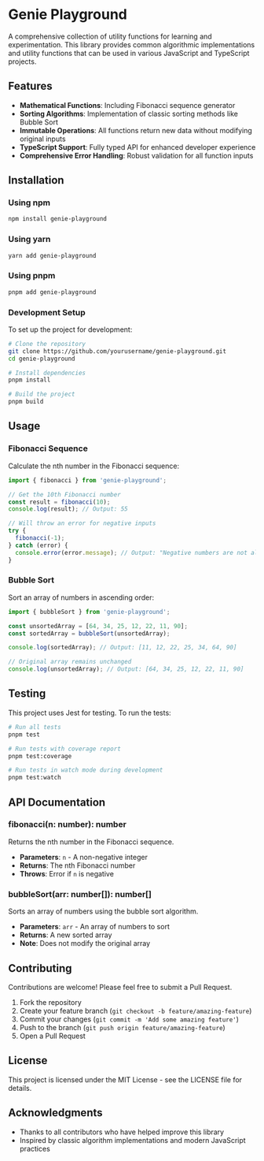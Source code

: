 # Genie Playground

A comprehensive collection of utility functions for learning and experimentation. This library provides common algorithmic implementations and utility functions that can be used in various JavaScript and TypeScript projects.

## Features

- **Mathematical Functions**: Including Fibonacci sequence generator
- **Sorting Algorithms**: Implementation of classic sorting methods like Bubble Sort
- **Immutable Operations**: All functions return new data without modifying original inputs
- **TypeScript Support**: Fully typed API for enhanced developer experience
- **Comprehensive Error Handling**: Robust validation for all function inputs

## Installation

### Using npm

```bash
npm install genie-playground
```

### Using yarn

```bash
yarn add genie-playground
```

### Using pnpm

```bash
pnpm add genie-playground
```

### Development Setup

To set up the project for development:

```bash
# Clone the repository
git clone https://github.com/yourusername/genie-playground.git
cd genie-playground

# Install dependencies
pnpm install

# Build the project
pnpm build
```

## Usage

### Fibonacci Sequence

Calculate the nth number in the Fibonacci sequence:

```typescript
import { fibonacci } from 'genie-playground';

// Get the 10th Fibonacci number
const result = fibonacci(10);
console.log(result); // Output: 55

// Will throw an error for negative inputs
try {
  fibonacci(-1);
} catch (error) {
  console.error(error.message); // Output: "Negative numbers are not allowed"
}
```

### Bubble Sort

Sort an array of numbers in ascending order:

```typescript
import { bubbleSort } from 'genie-playground';

const unsortedArray = [64, 34, 25, 12, 22, 11, 90];
const sortedArray = bubbleSort(unsortedArray);

console.log(sortedArray); // Output: [11, 12, 22, 25, 34, 64, 90]

// Original array remains unchanged
console.log(unsortedArray); // Output: [64, 34, 25, 12, 22, 11, 90]
```

## Testing

This project uses Jest for testing. To run the tests:

```bash
# Run all tests
pnpm test

# Run tests with coverage report
pnpm test:coverage

# Run tests in watch mode during development
pnpm test:watch
```

## API Documentation

### fibonacci(n: number): number

Returns the nth number in the Fibonacci sequence.

- **Parameters**: `n` - A non-negative integer
- **Returns**: The nth Fibonacci number
- **Throws**: Error if `n` is negative

### bubbleSort(arr: number[]): number[]

Sorts an array of numbers using the bubble sort algorithm.

- **Parameters**: `arr` - An array of numbers to sort
- **Returns**: A new sorted array
- **Note**: Does not modify the original array

## Contributing

Contributions are welcome! Please feel free to submit a Pull Request.

1. Fork the repository
2. Create your feature branch (`git checkout -b feature/amazing-feature`)
3. Commit your changes (`git commit -m 'Add some amazing feature'`)
4. Push to the branch (`git push origin feature/amazing-feature`)
5. Open a Pull Request

## License

This project is licensed under the MIT License - see the LICENSE file for details.

## Acknowledgments

- Thanks to all contributors who have helped improve this library
- Inspired by classic algorithm implementations and modern JavaScript practices
